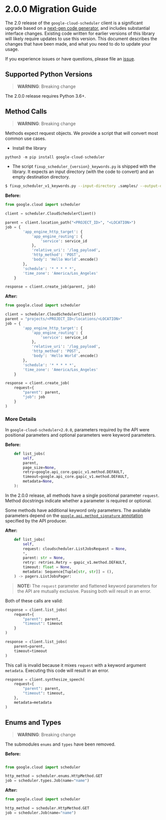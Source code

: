 # 2.0.0 Migration Guide

The 2.0 release of the `google-cloud-scheduler` client is a significant upgrade based on a [next-gen code generator](https://github.com/googleapis/gapic-generator-python), and includes substantial interface changes. Existing code written for earlier versions of this library will likely require updates to use this version. This document describes the changes that have been made, and what you need to do to update your usage.

If you experience issues or have questions, please file an [issue](https://github.com/googleapis/python-scheduler/issues).

## Supported Python Versions

> **WARNING**: Breaking change

The 2.0.0 release requires Python 3.6+.


## Method Calls

> **WARNING**: Breaking change

Methods expect request objects. We provide a script that will convert most common use cases.

* Install the library

```py
python3 -m pip install google-cloud-scheduler
```

* The script `fixup_scheduler_{version}_keywords.py` is shipped with the library. It expects
an input directory (with the code to convert) and an empty destination directory.

```sh
$ fixup_scheduler_v1_keywords.py --input-directory .samples/ --output-directory samples/
```

**Before:**
```py
from google.cloud import scheduler

client = scheduler.CloudSchedulerClient()

parent = client.location_path("<PROJECT_ID>", "<LOCATION>")
job = {
        'app_engine_http_target': {
            'app_engine_routing': {
                'service': service_id
            },
            'relative_uri': '/log_payload',
            'http_method': 'POST',
            'body': 'Hello World'.encode()
        },
        'schedule': '* * * * *',
        'time_zone': 'America/Los_Angeles'
    }

response = client.create_job(parent, job)
```


**After:**
```py
from google.cloud import scheduler

client = scheduler.CloudSchedulerClient()
parent = "projects/<PROJECT_ID>/locations/<LOCATION>"
job = {
        'app_engine_http_target': {
            'app_engine_routing': {
                'service': service_id
            },
            'relative_uri': '/log_payload',
            'http_method': 'POST',
            'body': 'Hello World'.encode()
        },
        'schedule': '* * * * *',
        'time_zone': 'America/Los_Angeles'
    }

response = client.create_job(
    request={
        "parent": parent,
        "job": job
    }
)
```

### More Details

In `google-cloud-scheduler<2.0.0`, parameters required by the API were positional parameters and optional parameters were keyword parameters.

**Before:**
```py
    def list_jobs(
        self,
        parent,
        page_size=None,
        retry=google.api_core.gapic_v1.method.DEFAULT,
        timeout=google.api_core.gapic_v1.method.DEFAULT,
        metadata=None,
    ):
```

In the 2.0.0 release, all methods have a single positional parameter `request`. Method docstrings indicate whether a parameter is required or optional.

Some methods have additional keyword only parameters. The available parameters depend on the [`google.api.method_signature` annotation](https://github.com/googleapis/googleapis/blob/master/google/cloud/scheduler/v1/cloudscheduler.proto#L45) specified by the API producer.


**After:**
```py
    def list_jobs(
        self,
        request: cloudscheduler.ListJobsRequest = None,
        *,
        parent: str = None,
        retry: retries.Retry = gapic_v1.method.DEFAULT,
        timeout: float = None,
        metadata: Sequence[Tuple[str, str]] = (),
    ) -> pagers.ListJobsPager:
```

> **NOTE:** The `request` parameter and flattened keyword parameters for the API are mutually exclusive.
> Passing both will result in an error.


Both of these calls are valid:

```py
response = client.list_jobs(
    request={
        "parent": parent,
        "timeout": timeout
    }
)
```

```py
response = client.list_jobs(
    parent=parent,
    timeout=timeout
)
```

This call is invalid because it mixes `request` with a keyword argument `metadata`. Executing this code
will result in an error.

```py
response = client.synthesize_speech(
    request={
        "parent": parent,
        "timeout": timeout,
    },
    metadata=metadata
)
```



## Enums and Types


> **WARNING**: Breaking change

The submodules `enums` and `types` have been removed.

**Before:**
```py

from google.cloud import scheduler

http_method = scheduler.enums.HttpMethod.GET
job = scheduler.types.Job(name="name")
```


**After:**
```py
from google.cloud import scheduler

http_method = scheduler.HttpMethod.GET
job = scheduler.Job(name="name")
```
